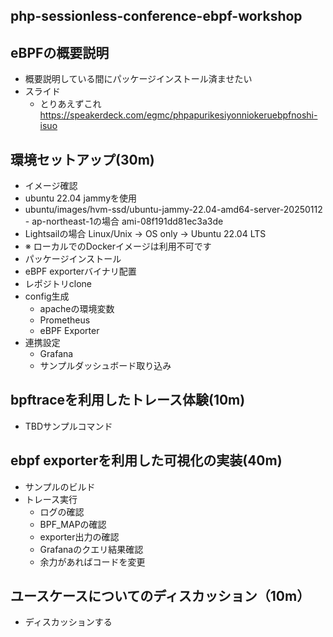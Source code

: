 php-sessionless-conference-ebpf-workshop
---


## eBPFの概要説明

 - 概要説明している間にパッケージインストール済ませたい
 - スライド
   - とりあえずこれ https://speakerdeck.com/egmc/phpapurikesiyonniokeruebpfnoshi-isuo

##  環境セットアップ(30m)
  - イメージ確認
   - ubuntu 22.04 jammyを使用
   - ubuntu/images/hvm-ssd/ubuntu-jammy-22.04-amd64-server-20250112
    - ap-northeast-1の場合 ami-08f191dd81ec3a3de
   - Lightsailの場合 Linux/Unix -> OS only -> Ubuntu 22.04 LTS
   - ※ ローカルでのDockerイメージは利用不可です
  - パッケージインストール
  - eBPF exporterバイナリ配置
  - レポジトリclone
  - config生成
    - apacheの環境変数
    - Prometheus
    - eBPF Exporter
  - 連携設定
    - Grafana
    - サンプルダッシュボード取り込み

## bpftraceを利用したトレース体験(10m)
  - TBDサンプルコマンド

## ebpf exporterを利用した可視化の実装(40m)
 - サンプルのビルド
 - トレース実行
   - ログの確認
   - BPF_MAPの確認
   - exporter出力の確認
   - Grafanaのクエリ結果確認
   - 余力があればコードを変更

## ユースケースについてのディスカッション（10m）
 - ディスカッションする
